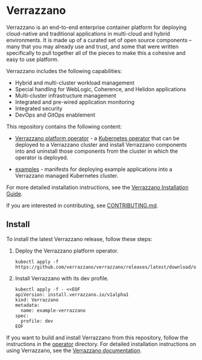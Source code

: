 # Verrazzano

Verrazzano is an end-to-end enterprise container platform for deploying cloud-native and traditional applications in multi-cloud and hybrid environments. It is made up of a curated set of open source components – many that you may already use and trust, and some that were written specifically to pull together all of the pieces to make this a cohesive and easy to use platform.

Verrazzano includes the following capabilities:

- Hybrid and multi-cluster workload management
- Special handling for WebLogic, Coherence, and Helidon applications
- Multi-cluster infrastructure management
- Integrated and pre-wired application monitoring
- Integrated security
- DevOps and GitOps enablement

This repository contains the following content:

  - [Verrazzano platform operator](./operator) - a [Kubernetes operator](https://kubernetes.io/docs/concepts/extend-kubernetes/operator/) that can 
    be deployed to a Verrazzano cluster and install Verrazzano components into and uninstall those components from the cluster in
    which the operator is deployed.

  - [examples](./examples) - manifests for deploying example applications into a Verrazzano managed Kubernetes cluster.


 For more detailed installation instructions, see the [Verrazzano Installation Guide](https://verrazzano.io/docs/setup/install/installation/).

If you are interested in contributing, see [CONTRIBUTING.md](./CONTRIBUTING.md).

## Install

To install the latest Verrazzano release, follow these steps:

1. Deploy the Verrazzano platform operator.

    ```shell
    kubectl apply -f https://github.com/verrazzano/verrazzano/releases/latest/download/operator.yaml
    ```

1. Install Verrazzano with its dev profile.

    ```shell
    kubectl apply -f - <<EOF
    apiVersion: install.verrazzano.io/v1alpha1
    kind: Verrazzano
    metadata:
      name: example-verrazzano
    spec:
      profile: dev
    EOF
    ```

If you want to build and install Verrazzano from this repository, follow the instructions in the [operator](./operator) directory.  For
detailed installation instructions on using Verrazzano, see the [Verrazzano documentation](https://verrazzano.io/docs/).
